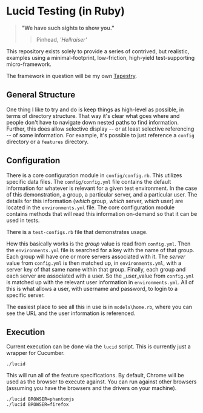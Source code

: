 # Lucid Testing (in Ruby)

> **"We have such sights to show you."**
> > Pinhead, _'Hellraiser'_

This repository exists solely to provide a series of contrived, but realistic, examples using a minimal-footprint, low-friction, high-yield test-supporting micro-framework.

The framework in question will be my own [Tapestry](https://github.com/jeffnyman/tapestry).

## General Structure

One thing I like to try and do is keep things as high-level as possible, in terms of directory structure. That way it's clear what goes where and people don't have to navigate down nested paths to find information. Further, this does allow selective display -- or at least selective referencing -- of some information. For example, it's possible to just reference a `config` directory or a `features` directory.

## Configuration

There is a core configuration module in `config/config.rb`. This utilizes specific data files. The `config/config.yml` file contains the default information for whatever is relevant for a given test environment. In the case of this demonstration, a group, a particular server, and a particular user. The details for this information (_which_ group, _which_ server, _which_ user) are located in the `environments.yml` file. The core configuration module contains methods that will read this information on-demand so that it can be used in tests.

There is a `test-configs.rb` file that demonstrates usage.

How this basically works is the _group_ value is read from `config.yml`. Then the `environments.yml` file is searched for a key with the name of that group. Each group will have one or more servers associated with it. The _server_ value from `config.yml` is then matched up, in `environments.yml`, with a server key of that same name within that group. Finally, each group and each server are associated with a user. So the _user_value from `config.yml` is matched up with the relevant user information in `environments.yml`. All of this is what allows a user, with username and password, to login to a specific server.

The easiest place to see all this in use is in `models\home.rb`, where you can see the URL and the user information is referenced.

## Execution

Current execution can be done via the `lucid` script. This is currently just a wrapper for Cucumber.

```
./lucid
```

This will run all of the feature specifications. By default, Chrome will be used as the browser to execute against. You can run against other browsers (assuming you have the browsers and the drivers on your machine).

```
./lucid BROWSER=phantomjs
./lucid BROWSER=firefox
```
